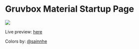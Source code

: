 # Gruvbox Material Startup Page

![](https://i.imgur.com/ZyXvSnU.png)

Live preview: [here](https://ninja-yubaraj.github.io/Gruvbox-Material-StartupPage/)

Colors by: [@sainnhe](https://github.com/sainnhe)
